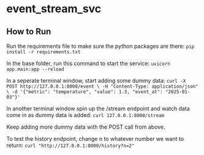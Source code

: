 # event_stream_svc
## How to Run
Run the requirements file to make sure the python packages are there:
`pip install -r requirements.txt`

In the base folder, run this command to start the service:
`uvicorn app.main:app --reload`

In a seperate terminal window, start adding some dummy data:
`curl -X POST http://127.0.0.1:8000/event \
  -H "Content-Type: application/json" \
  -d '{"metric": "temperature", "value": 1.3, "event_at": "2025-01-03"}'`

In another terminal window spin up the /stream endpoint and watch data come in as dummy data is added:
`curl 127.0.0.1:8000/stream`

Keep adding more dummy data with the POST call from above.

To test the history endpoint, change n to whatever number we want to return:
`curl "http://127.0.0.1:8000/history?n=2"`